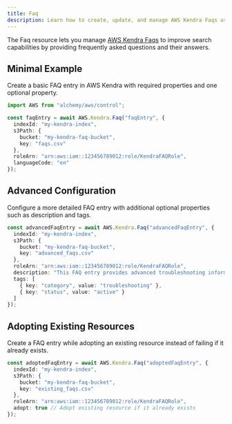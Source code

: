 ```yaml
---
title: Faq
description: Learn how to create, update, and manage AWS Kendra Faqs using Alchemy Cloud Control.
---
```



The Faq resource lets you manage [AWS Kendra Faqs](https://docs.aws.amazon.com/kendra/latest/userguide/) to improve search capabilities by providing frequently asked questions and their answers.

## Minimal Example

Create a basic FAQ entry in AWS Kendra with required properties and one optional property.

```ts
import AWS from "alchemy/aws/control";

const faqEntry = await AWS.Kendra.Faq("faqEntry", {
  indexId: "my-kendra-index",
  s3Path: {
    bucket: "my-kendra-faq-bucket",
    key: "faqs.csv"
  },
  roleArn: "arn:aws:iam::123456789012:role/KendraFAQRole",
  languageCode: "en"
});
```

## Advanced Configuration

Configure a more detailed FAQ entry with additional optional properties such as description and tags.

```ts
const advancedFaqEntry = await AWS.Kendra.Faq("advancedFaqEntry", {
  indexId: "my-kendra-index",
  s3Path: {
    bucket: "my-kendra-faq-bucket",
    key: "advanced_faqs.csv"
  },
  roleArn: "arn:aws:iam::123456789012:role/KendraFAQRole",
  description: "This FAQ entry provides advanced troubleshooting information.",
  tags: [
    { key: "category", value: "troubleshooting" },
    { key: "status", value: "active" }
  ]
});
```

## Adopting Existing Resources

Create a FAQ entry while adopting an existing resource instead of failing if it already exists.

```ts
const adoptedFaqEntry = await AWS.Kendra.Faq("adoptedFaqEntry", {
  indexId: "my-kendra-index",
  s3Path: {
    bucket: "my-kendra-faq-bucket",
    key: "existing_faqs.csv"
  },
  roleArn: "arn:aws:iam::123456789012:role/KendraFAQRole",
  adopt: true // Adopt existing resource if it already exists
});
```
